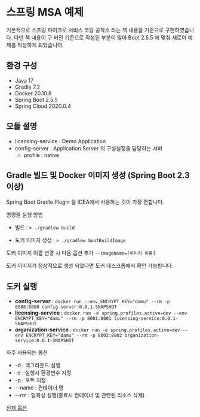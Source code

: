 # 스프링 MSA 예제
기본적으로 스프링 마이크로 서비스 코딩 공작소 라는 책 내용을 기준으로 구현하였습니다.
다만 책 내용이 구 버전 기준으로 작성된 부분이 많아 Boot 2.5.5 에 맞춰 새로이 예제를 작성하게 되었습니다.
## 환경 구성
- Java 17
- Gradle 7.2
- Docker 20.10.8
- Spring Boot 2.5.5
- Spring Cloud 2020.0.4

## 모듈 설명
- licensing-service : Demo Application
- config-server : Application Server 의 구성설정을 담당하는 서버
    - profile : native 

## Gradle 빌드 및 Docker 이미지 생성 (Spring Boot 2.3 이상)
Spring Boot Gradle Plugin 을 IDEA에서 사용하는 것이 가장 편합니다.

명령줄 실행 방법

- 빌드 : `> ./gradlew build`

- 도커 이미지 생성 : `> ./gradlew bootBuildImage`

도커 이미지 이름 변경 시 다음 옵션 추가 `--imageName=[이미지 이름]` 

도커 이미지가 정상적으로 생성 되었다면 도커 데스크톱에서 확인 가능합니다. 

## 도커 실행
- **config-server** : `docker run --env ENCRYPT_KEY="damu" --rm -p 8888:8888 config-server:0.0.1-SNAPSHOT`
- **licensing-service** : `docker run -e spring.profiles.active=dev --env ENCRYPT_KEY="damu" --rm -p 8001:8001 licensing-service:0.0.1-SNAPSHOT`
- **organization-service** : `docker run -e spring.profiles.active=dev --env ENCRYPT_KEY="damu" --rm -p 8002:8002 organization-service:0.0.1-SNAPSHOT` 

자주 사용되는 옵션
- -d : 백그라운드 실행
- -e : 실행시 환경변수 지정
- -p : 포트 지정
- --name : 컨테이너 명
- --rm : 일회성 실행(종료시 컨테이너 및 관련된 리소스 삭제)

[전체 옵션](https://docs.docker.com/engine/reference/run/)

